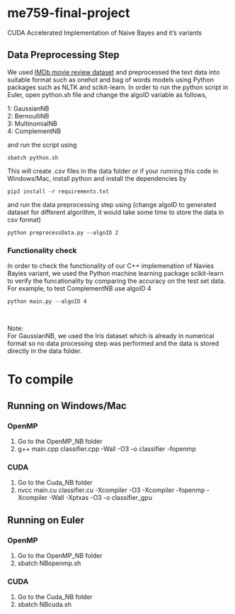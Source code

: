 # me759-final-project
CUDA Accelerated Implementation of Naive Bayes and it’s variants

## Data Preprocessing Step 
We used [IMDb movie review dataset](https://www.kaggle.com/lakshmi25npathi/imdb-dataset-of-50k-movie-reviews) and preprocessed the text data into suitable format such as onehot and bag of words models using Python packages such as NLTK and scikit-learn. In order to run the python script in Euler, open python.sh file and change the algoID variable as follows, 

1: GaussianNB <br>
2: BernoulliNB <br> 
3: MultinomialNB <br>
4: ComplementNB <br>

and run the script using <br> 
```
sbatch python.sh 
```
This will create .csv files in the data folder or if your running this code in Windows/Mac, install python and install the dependencies by 
<br>
```
pip3 install -r requirements.txt
```
and run the data preprocessing step using (change algoID to generated dataset for different algorithm, it would take some time to store the data in csv format) <br> 
```
python preprocessData.py --algoID 2 
```
### Functionality check 
In order to check the functionality of our C++ implemenation of Navies Bayies variant, we used the Python machine learning package scikit-learn to verify the funcationality by comparing the accuracy on the test set data. For example, to test ComplementNB use algoID 4 <br>
```
python main.py --algoID 4 
```
<br>

Note: <br> 
For GaussianNB, we used the Iris dataset which is already in numerical format so no data processing step was performed and the data is stored directly in the data folder. 

# To compile

## Running on Windows/Mac 
### OpenMP
1. Go to the OpenMP\_NB folder <br>
2. g++ main.cpp classifier.cpp -Wall -O3 -o classifier -fopenmp 

### CUDA
1. Go to the Cuda\_NB folder <br>
2. nvcc main.cu classifier.cu -Xcompiler -O3 -Xcompiler -fopenmp -Xcompiler -Wall -Xptxas -O3 -o classifier\_gpu <br>

## Running on Euler 
### OpenMP
1. Go to the OpenMP\_NB folder <br>
2. sbatch NBopenmp.sh 

### CUDA
1. Go to the Cuda\_NB folder <br>
2. sbatch NBcuda.sh 
